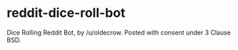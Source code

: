 reddit-dice-roll-bot
====================

Dice Rolling Reddit Bot, by /u/oldecrow. Posted with consent under 3 Clause BSD.
